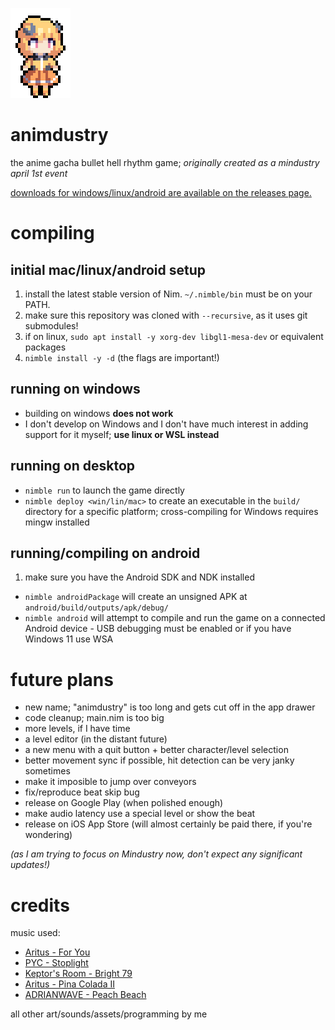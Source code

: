 ![](assets-raw/icon.png)

# animdustry

the anime gacha bullet hell rhythm game; *originally created as a mindustry april 1st event*

[downloads for windows/linux/android are available on the releases page.](https://github.com/Anuken/animdustry/releases)

# compiling

## initial mac/linux/android setup

1. install the latest stable version of Nim. `~/.nimble/bin` must be on your PATH.
2. make sure this repository was cloned with `--recursive`, as it uses git submodules!
3. if on linux, `sudo apt install -y xorg-dev libgl1-mesa-dev` or equivalent packages
4. `nimble install -y -d` (the flags are important!)

## running on windows

- building on windows **does not work**
- I don't develop on Windows and I don't have much interest in adding support for it myself; **use linux or WSL instead**

## running on desktop

- `nimble run` to launch the game directly
- `nimble deploy <win/lin/mac>` to create an executable in the `build/` directory for a specific platform; cross-compiling for Windows requires mingw installed

## running/compiling on android

1. make sure you have the Android SDK and NDK installed

- `nimble androidPackage` will create an unsigned APK at `android/build/outputs/apk/debug/`
- `nimble android` will attempt to compile and run the game on a connected Android device - USB debugging must be enabled or if you have Windows 11 use WSA

# future plans

- new name; "animdustry" is too long and gets cut off in the app drawer
- code cleanup; main.nim is too big
- more levels, if I have time
- a level editor (in the distant future)
- a new menu with a quit button + better character/level selection
- better movement sync if possible, hit detection can be very janky sometimes
- make it imposible to jump over conveyors
- fix/reproduce beat skip bug
- release on Google Play (when polished enough)
- make audio latency use a special level or show the beat
- release on iOS App Store (will almost certainly be paid there, if you're wondering)

*(as I am trying to focus on Mindustry now, don't expect any significant updates!)*

# credits

music used:

- [Aritus - For You](https://soundcloud.com/aritusmusic/4you)
- [PYC - Stoplight](https://soundcloud.com/pycmusic/stoplight)
- [Keptor's Room - Bright 79](https://soundcloud.com/topazeclub/bright-79)
- [Aritus - Pina Colada II](https://soundcloud.com/aritusmusic/pina-colada-ii-final)
- [ADRIANWAVE - Peach Beach](https://soundcloud.com/adrianwave/peach-beach)


all other art/sounds/assets/programming by me
